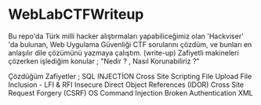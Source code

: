 # WebLabCTFWriteup

Bu repo'da Türk milli hacker alıştırmaları yapabiliceğimiz olan 'Hackviser' 'da bulunan, Web Uygulama Güvenliği CTF sorularını çözdüm, ve bunları en anlaşılır dile çözümünü yazmaya çalıştım. 
(write-up) 
Zafiyetli makineleri çözerken işlediğim konular ; "Nedir ? , Nasıl Korunabiliriz ?"

Çözdüğüm Zafiyetler ;
SQL INJECTİON
Cross Site Scripting
File Upload
File Inclusion - LFI & RFI
Insecure Direct Object References (IDOR) 
Cross Site Request Forgery (CSRF)
OS Command Injection
Broken Authentication
XML
